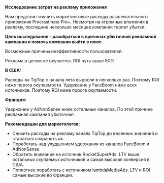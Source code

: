 **Исследование затрат на рекламу приложения**

Нам предстоит изучить маркетинговые расходы развлекательного приложения Procrastinate Pro+. Несмотря на огромные вложения в рекламу, последние несколько месяцев компания терпит убытки.

**Цель исследования - разобраться в причинах убыточной рекламной кампании и помочь компании выйти в плюс.**

Возможные причины неэффективности пользователей:

Реклама в целом не окупается. ROI чуть выше 80%

**В США:**

Расходы на TipTop с начала лета выросли в несколько раз. Поэтому ROI ниже порога окупаемости.
Удержание у FaceBoom ниже всех источников. Поэтому ROI ниже порога окупаемости.

**Франция:**

Удержание у AdNonSense ниже остальных каналов. По этой причине рекламная кампания убыточная.

**Рекомендации для маркетологов:**

- Снизить расходы на рекламу канала TipTop до весенних значений и стараться сохранять их.
- Поработать над улудшением удержания из каналов FaceBoom и AdNonSense
- Обратить внимание на источник RocketSuperAds. LTV выше остальных окупаемых источников и самая высокая конверсия в США.
- Поплотнее поработать с источником lambdaMediaAds. LTV и ROI самые высокие во Франции.
